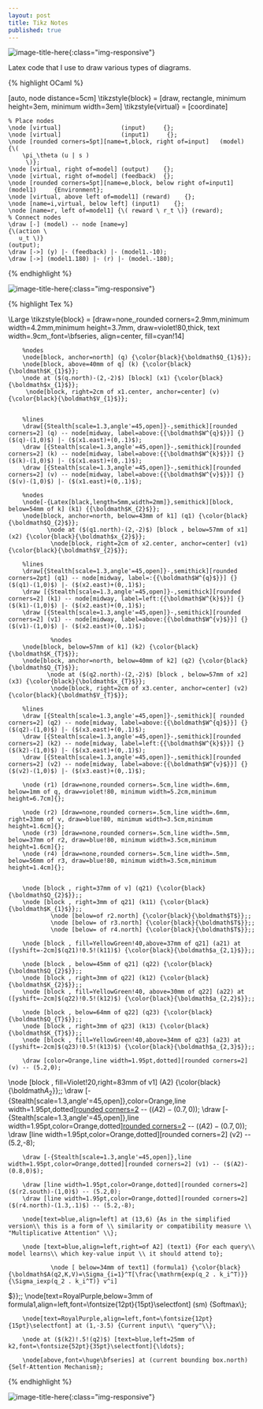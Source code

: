 ```yaml
---
layout: post
title: Tikz Notes
published: true
---
```


![image-title-here](../images/tikzeditor.png){:class="img-responsive"} 

Latex code that I use to draw various types of diagrams.

{% highlight OCaml %}

[auto, node distance=5cm]
\tikzstyle{block} = [draw, rectangle, minimum height=3em, minimum width=3em]
\tikzstyle{virtual} = [coordinate]

    % Place nodes
    \node [virtual]                 (input)     {};
    \node [virtual]                 (input1)     {};
    \node [rounded corners=5pt][name=t,block, right of=input]   (model)     {\(
        \pi_\theta (u | s )
		 \)};
    \node [virtual, right of=model] (output)    {};
    \node [virtual, right of=model] (feedback)  {};
    \node [rounded corners=5pt][name=e,block, below right of=input1]   (model1)     {Environment};
    \node [virtual, above left of=model1] (reward)    {};
    \node [name=i,virtual, below left] (input1)    {};
    \node [name=r, left of=model1] {\( reward \ r_t \)} (reward);
    % Connect nodes
    \draw [-] (model) -- node [name=y] 
	{\(action \
	   u_t \)}
	(output);
    \draw [->] (y) |- (feedback) |- (model1.-10);
    \draw [->] (model1.180) |- (r) |- (model.-180);
 

{% endhighlight %}

![image-title-here](../images/policy.png){:class="img-responsive"} 

{% highlight Tex %}


\Large
   \tikzstyle{block} = [draw=none,,rounded corners=2.9mm,minimum width=4.2mm,minimum height=3.7mm, draw=violet!80,thick, text width=.9cm,,font=\bfseries, align=center, fill=cyan!14]  


        %nodes  
        \node[block, anchor=north] (q) {\color{black}{\boldmath$Q_{1}$}};
        \node[block, above=40mm of q] (k) {\color{black}{\boldmath$K_{1}$}};
        \node at ($(q.north)-(2,-2)$) [block] (x1) {\color{black}{\boldmath$x_{1}$}};
         \node[block, right=2cm of x1.center, anchor=center] (v) {\color{black}{\boldmath$V_{1}$}};

		 
        %lines
        \draw[{Stealth[scale=1.3,angle'=45,open]}-,semithick][rounded corners=2] (q) -- node[midway, label=above:{{\boldmath$W^{q}$}}] {}($(q)-(1,0)$) |- ($(x1.east)+(0,.1)$);
        \draw [{Stealth[scale=1.3,angle'=45,open]}-,semithick][rounded corners=2] (k) -- node[midway, label=above:{{\boldmath$W^{k}$}}] {}($(k)-(1,0)$) |- ($(x1.east)+(0,.1)$);
        \draw [{Stealth[scale=1.3,angle'=45,open]}-,semithick][rounded corners=2] (v) -- node[midway, label=above:{{\boldmath$W^{v}$}}] {}($(v)-(1,0)$) |- ($(x1.east)+(0,.1)$);

        %nodes  
        \node[-{Latex[black,length=5mm,width=2mm]},semithick][block, below=54mm of k] (k1) {{\boldmath$K_{2}$}};
        \node[block, anchor=north, below=43mm of k1] (q1) {\color{black}{\boldmath$Q_{2}$}};
		       \node at ($(q1.north)-(2,-2)$) [block , below=57mm of x1] (x2) {\color{black}{\boldmath$x_{2}$}};
                \node[block, right=2cm of x2.center, anchor=center] (v1) {\color{black}{\boldmath$V_{2}$}};
 
        %lines
        \draw[{Stealth[scale=1.3,angle'=45,open]}-,semithick][rounded corners=2pt] (q1) -- node[midway, label=:{{\boldmath$W^{q}$}}] {}($(q1)-(1,0)$) |- ($(x2.east)+(0,.1)$);
        \draw [{Stealth[scale=1.3,angle'=45,open]}-,semithick][rounded corners=2] (k1) -- node[midway, label=left:{{\boldmath$W^{k}$}}] {}($(k1)-(1,0)$) |- ($(x2.east)+(0,.1)$);
        \draw [{Stealth[scale=1.3,angle'=45,open]}-,semithick][rounded corners=2] (v1) -- node[midway, label=above:{{\boldmath$W^{v}$}}] {}($(v1)-(1,0)$) |- ($(x2.east)+(0,.1)$);

		        %nodes  
        \node[block, below=57mm of k1] (k2) {\color{black}{\boldmath$K_{T}$}};
        \node[block, anchor=north, below=40mm of k2] (q2) {\color{black}{\boldmath$Q_{T}$}};
		       \node at ($(q2.north)-(2,-2)$) [block , below=57mm of x2] (x3) {\color{black}{\boldmath$x_{T}$}};
                \node[block, right=2cm of x3.center, anchor=center] (v2) {\color{black}{\boldmath$V_{T}$}};
 
        %lines
        \draw [{Stealth[scale=1.3,angle'=45,open]}-,semithick][ rounded corners=2] (q2) -- node[midway, label=above:{{\boldmath$W^{q}$}}] {}($(q2)-(1,0)$) |- ($(x3.east)+(0,.1)$);
        \draw [{Stealth[scale=1.3,angle'=45,open]}-,semithick][rounded corners=2] (k2) -- node[midway, label=left:{{\boldmath$W^{k}$}}] {}($(k2)-(1,0)$) |- ($(x3.east)+(0,.1)$);
        \draw [{Stealth[scale=1.3,angle'=45,open]}-,semithick][rounded corners=2] (v2) -- node[midway, label=above:{{\boldmath$W^{v}$}}] {}($(v2)-(1,0)$) |- ($(x3.east)+(0,.1)$);

        \node (r1) [draw=none,rounded corners=.5cm,line width=.6mm, below=1mm of q, draw=violet!80, minimum width=5.2cm,minimum height=6.7cm]{};
        
        \node (r2) [draw=none,rounded corners=.5cm,line width=.6mm, right=33mm of v, draw=blue!80, minimum width=3.5cm,minimum height=1.6cm]{};
        \node (r3) [draw=none,rounded corners=.5cm,line width=.5mm, below=37mm of r2, draw=blue!80, minimum width=3.5cm,minimum height=1.6cm]{};
        \node (r4) [draw=none,rounded corners=.5cm,line width=.5mm, below=56mm of r3, draw=blue!80, minimum width=3.5cm,minimum height=1.4cm]{};
		
		
        \node [block , right=37mm of v] (q21) {\color{black}{\boldmath$Q_{2}$}};;
        \node [block , right=3mm of q21] (k11) {\color{black}{\boldmath$K_{1}$}};;
		        \node [below=of r2.north] {\color{black}{\boldmath$T$}};;
		        \node [below= of r3.north] {\color{black}{\boldmath$T$}};;
		        \node [below= of r4.north] {\color{black}{\boldmath$T$}};;

        \node [block , fill=YellowGreen!40,above=37mm of q21] (a21) at ([yshift=-2cm]$(q21)!0.5!(k11)$) {\color{black}{\boldmath$a_{2,1}$}};;

        \node [block , below=45mm of q21] (q22) {\color{black}{\boldmath$Q_{2}$}};;
        \node [block , right=3mm of q22] (k12) {\color{black}{\boldmath$K_{2}$}};;
        \node [block , fill=YellowGreen!40, above=30mm of q22] (a22) at ([yshift=-2cm]$(q22)!0.5!(k12)$) {\color{black}{\boldmath$a_{2,2}$}};;

        \node [block , below=64mm of q22] (q23) {\color{black}{\boldmath$Q_{T}$}};;
        \node [block , right=3mm of q23] (k13) {\color{black}{\boldmath$K_{T}$}};;
        \node [block , fill=YellowGreen!40,above=34mm of q23] (a23) at ([yshift=-2cm]$(q23)!0.5!(k13)$) {\color{black}{\boldmath$a_{2,3}$}};;

        \draw [color=Orange,line width=1.95pt,dotted][rounded corners=2] (v) -- (5.2,0);
\node [block , fill=Violet!20,right=83mm of v1] (A2) {\color{black}{\boldmath$A_{2}$}};;
        \draw [-{Stealth[scale=1.3,angle'=45,open]},color=Orange,line width=1.95pt,dotted][rounded corners=2](5.2,0) -- ($(A2)-(0.7,0)$);
        \draw [-{Stealth[scale=1.3,angle'=45,open]},line width=1.95pt,color=Orange,dotted][rounded corners=2](5.2,-8) -- ($(A2)-(0.7,0)$);
        \draw [line width=1.95pt,color=Orange,dotted][rounded corners=2] (v2) -- (5.2,-8);

		\draw [-{Stealth[scale=1.3,angle'=45,open]},line width=1.95pt,color=Orange,dotted][rounded corners=2] (v1) -- ($(A2)-(0.8,0)$);

	    \draw [line width=1.95pt,color=Orange,dotted][rounded corners=2] ($(r2.south)-(1,0)$) -- (5.2,0);
	    \draw [line width=1.95pt,color=Orange,dotted][rounded corners=2] ($(r4.north)-(1.3,.1)$) -- (5.2,-8);

		\node[text=blue,align=left] at (13,6) {As in the simplified version\\ this is a form of \\ similarity or compatibility measure \\ "Multiplicative Attention" \\};

		\node [text=blue,align=left,right=of A2] (text1) {For each query\\ model learns\\ which key-value input \\ it should attend to};

		        \node [ below=34mm of text1] (formula1) {\color{black}{\boldmath$A(q2,K,V)=\Sigma_{i=1}^T[\frac{\mathrm{exp(q_2 . k_i^T)}}{\Sigma_iexp(q_2 . k_i^T)} v^i]
$}};;
		\node[text=RoyalPurple,below=3mm of formula1,align=left,font=\fontsize{12pt}{15pt}\selectfont] (sm) {Softmax\\};

		\node[text=RoyalPurple,align=left,font=\fontsize{12pt}{15pt}\selectfont] at (1,-3.5) {Current input\\ "query"\\};

		\node at ($(k2)!.5!(q2)$) [text=blue,left=25mm of k2,font=\fontsize{52pt}{35pt}\selectfont]{\ldots};
		
		\node[above,font=\huge\bfseries] at (current bounding box.north) {Self-Attention Mechanism};

{% endhighlight %}

![image-title-here](../images/selfattention.png){:class="img-responsive"} 


